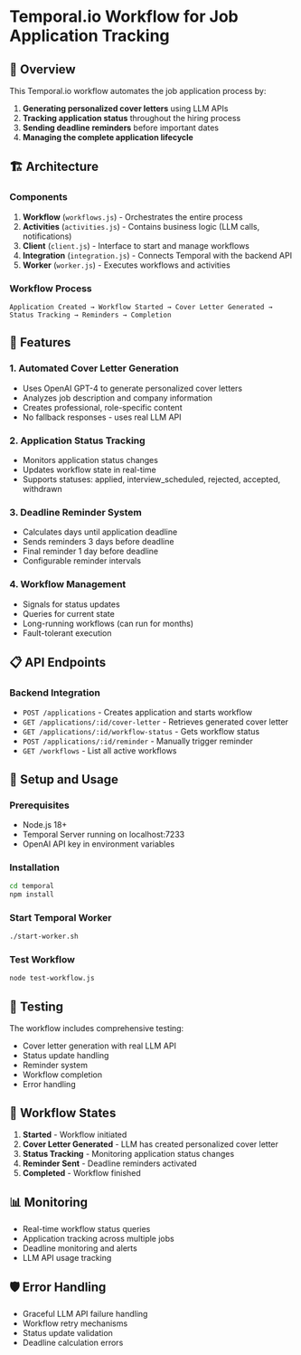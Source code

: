 # Temporal.io Workflow for Job Application Tracking

## 🎯 Overview

This Temporal.io workflow automates the job application process by:
1. **Generating personalized cover letters** using LLM APIs
2. **Tracking application status** throughout the hiring process
3. **Sending deadline reminders** before important dates
4. **Managing the complete application lifecycle**

## 🏗️ Architecture

### Components

1. **Workflow** (`workflows.js`) - Orchestrates the entire process
2. **Activities** (`activities.js`) - Contains business logic (LLM calls, notifications)
3. **Client** (`client.js`) - Interface to start and manage workflows
4. **Integration** (`integration.js`) - Connects Temporal with the backend API
5. **Worker** (`worker.js`) - Executes workflows and activities

### Workflow Process

```
Application Created → Workflow Started → Cover Letter Generated → Status Tracking → Reminders → Completion
```

## 🚀 Features

### 1. Automated Cover Letter Generation
- Uses OpenAI GPT-4 to generate personalized cover letters
- Analyzes job description and company information
- Creates professional, role-specific content
- No fallback responses - uses real LLM API

### 2. Application Status Tracking
- Monitors application status changes
- Updates workflow state in real-time
- Supports statuses: applied, interview_scheduled, rejected, accepted, withdrawn

### 3. Deadline Reminder System
- Calculates days until application deadline
- Sends reminders 3 days before deadline
- Final reminder 1 day before deadline
- Configurable reminder intervals

### 4. Workflow Management
- Signals for status updates
- Queries for current state
- Long-running workflows (can run for months)
- Fault-tolerant execution

## 📋 API Endpoints

### Backend Integration
- `POST /applications` - Creates application and starts workflow
- `GET /applications/:id/cover-letter` - Retrieves generated cover letter
- `GET /applications/:id/workflow-status` - Gets workflow status
- `POST /applications/:id/reminder` - Manually trigger reminder
- `GET /workflows` - List all active workflows

## 🔧 Setup and Usage

### Prerequisites
- Node.js 18+
- Temporal Server running on localhost:7233
- OpenAI API key in environment variables

### Installation
```bash
cd temporal
npm install
```

### Start Temporal Worker
```bash
./start-worker.sh
```

### Test Workflow
```bash
node test-workflow.js
```

## 🧪 Testing

The workflow includes comprehensive testing:
- Cover letter generation with real LLM API
- Status update handling
- Reminder system
- Workflow completion
- Error handling

## 🔄 Workflow States

1. **Started** - Workflow initiated
2. **Cover Letter Generated** - LLM has created personalized cover letter
3. **Status Tracking** - Monitoring application status changes
4. **Reminder Sent** - Deadline reminders activated
5. **Completed** - Workflow finished

## 📊 Monitoring

- Real-time workflow status queries
- Application tracking across multiple jobs
- Deadline monitoring and alerts
- LLM API usage tracking

## 🛡️ Error Handling

- Graceful LLM API failure handling
- Workflow retry mechanisms
- Status update validation
- Deadline calculation errors

